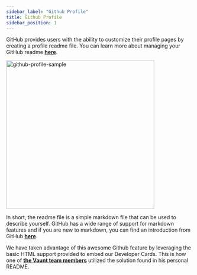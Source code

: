 ```yaml
---
sidebar_label: "Github Profile"
title: Github Profile
sidebar_position: 1
---
```


GitHub provides users with the ability to customize their profile pages by creating a profile readme file. You can learn more about managing your GitHub readme **[here](https://docs.github.com/en/account-and-profile/setting-up-and-managing-your-github-profile/customizing-your-profile/managing-your-profile-readme)**.

<p>
    <img src={require('./assets/github-profile-sample.png').default}  width="400" height="400"alt="github-profile-sample"/>
</p>

In short, the readme file is a simple markdown file that can be used to describe yourself. GitHub has a wide range of support for markdown features and if you are new to markdown, you can find an introduction from GitHub **[here](https://docs.github.com/en/get-started/writing-on-github/getting-started-with-writing-and-formatting-on-github/basic-writing-and-formatting-syntax)**.


We have taken advantage of this awesome Github feature by leveraging the basic HTML support provided to embed our Developer Cards. This is how one of **[the Vaunt team members](https://github.com/simonmazzaroth)** utilized the solution found in his personal README.
